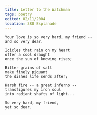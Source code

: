 ```yaml
---
title: Letter to the Watchman
tags: poetry
edited: 02/11/2004
location: 380 Esplanade
---
```


    Your love is so very hard, my friend --
    and so very dear.

    Icicles that rain on my heart
    offer a cool draught
    once the sun of knowing rises;

    Bitter grains of salt
    make finely piquant
    the dishes life sends after;

    Harsh fire -- a great inferno --
    transfigures my iron soul
    into radiant shafts of light...

    So very hard, my friend,
    yet so dear.


